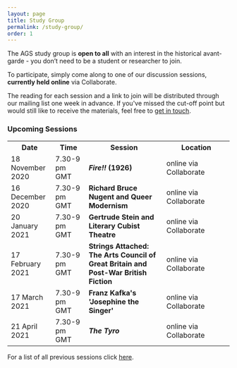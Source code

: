```yaml
---
layout: page
title: Study Group
permalink: /study-group/
order: 1
---
```


The AGS study group is **open to all** with an interest in the historical avant-garde - you don’t need to be a student or researcher to join.

To participate, simply come along to one of our discussion sessions, **currently held online** via Collaborate.

The reading for each session and a link to join will be distributed through our mailing list one week in advance. If you've missed the cut-off point but would still like to receive the materials, feel free to <a class="u-email" href="mailto:{{ site.email }}">get in touch</a>.

<!-- To participate, simply come along to one of our discussion sessions. You can find a calendar of our upcoming sessions below.
The reading for each session is distributed through our mailing list one week in advance. If you've missed the cut-off point but would still like to receive the materials, feel free to <a class="u-email" href="mailto:{{ site.email }}">get in touch</a>. -->


<h3>Upcoming Sessions</h3>

<table>
  <tr>
    <th>Date</th>
    <th>Time</th>
    <th>Session</th>
    <th>Location</th>
  </tr>
  <tr>
    <td width="20%">18 November 2020</td>
    <td width ="15%">7.30-9 pm GMT</td>
    <td width="35%"><b><i>Fire!!</i> (1926)</b></td>
    <td width="30%">online via Collaborate</td>
  </tr>
<tr>
    <td>16 December 2020</td>
    <td>7.30-9 pm GMT</td>
    <td><b>Richard Bruce Nugent and Queer Modernism</b></td>
    <td>online via Collaborate</td>
  </tr>
  <tr>
    <td>20 January 2021</td>
    <td>7.30-9 pm GMT</td>
    <td><b>Gertrude Stein and Literary Cubist Theatre</b></td>
    <td>online via Collaborate</td>
  </tr>  
  <tr>
    <td>17 February 2021</td>
    <td>7.30-9 pm GMT</td>
    <td><b>Strings Attached: The Arts Council of Great Britain and Post-War British Fiction</b></td>
    <td>online via Collaborate</td>
  </tr>  
  <tr>
    <td>17 March 2021</td>
    <td>7.30-9 pm GMT</td>
    <td><b>Franz Kafka's 'Josephine the Singer'</b></td>
    <td>online via Collaborate</td>
  </tr>
  <tr>
    <td>21 April 2021</td>
    <td>7.30-9 pm GMT</td>
    <td><b><i>The Tyro</i></b></td>
    <td>online via Collaborate</td>
  </tr>
</table>

<!-- Share buttons BEGIN
<div class="a2a_kit a2a_kit_size_25 a2a_default_style" data-a2a-icon-color="#828282">
  <a class="a2a_button_facebook"></a>
  <a class="a2a_button_twitter"></a>
  <a class="a2a_button_email"></a>
  <a class="a2a_button_whatsapp"></a>
</div>
<script async src="https://static.addtoany.com/menu/page.js"></script><br>
Share buttons END -->

For a list of all previous sessions click [here](/past-sessions).
